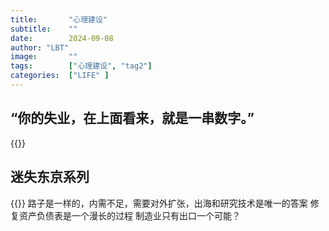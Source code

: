 ```yaml
---
title:       "心理建设"
subtitle:    ""
date:        2024-09-08
author: "LBT"
image:       ""
tags:        ["心理建设", "tag2"]
categories:  ["LIFE" ]
---
```


## “你的失业，在上面看来，就是一串数字。”
{{<bilibili BV1rtHSeWExe>}}

## 迷失东京系列
{{<bilibili BV1Lf421i7Gh>}}
路子是一样的，内需不足，需要对外扩张，出海和研究技术是唯一的答案
修复资产负债表是一个漫长的过程
制造业只有出口一个可能？